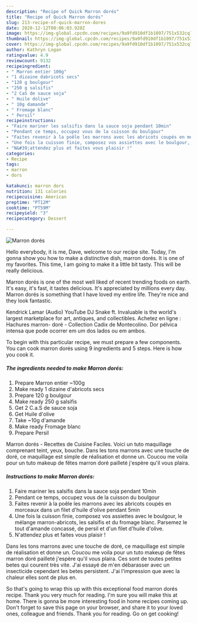 ```yaml
---
description: "Recipe of Quick Marron dorés"
title: "Recipe of Quick Marron dorés"
slug: 213-recipe-of-quick-marron-dores
date: 2020-12-12T00:06:03.920Z
image: https://img-global.cpcdn.com/recipes/9a9fd910df1b1097/751x532cq70/marron-dores-photo-principale-de-la-recette.jpg
thumbnail: https://img-global.cpcdn.com/recipes/9a9fd910df1b1097/751x532cq70/marron-dores-photo-principale-de-la-recette.jpg
cover: https://img-global.cpcdn.com/recipes/9a9fd910df1b1097/751x532cq70/marron-dores-photo-principale-de-la-recette.jpg
author: Kathryn Logan
ratingvalue: 4.9
reviewcount: 9132
recipeingredient:
- " Marron entier 100g"
- "1 dizaine dabricots secs"
- "120 g boulgour"
- "250 g salsifis"
- "2 CaS de sauce soja"
- " Huile dolive"
- " 10g damande"
- " Fromage blanc"
- " Persil"
recipeinstructions:
- "Faire mariner les salsifis dans la sauce soja pendant 10min"
- "Pendant ce temps, occupez vous de la cuisson du boulgour"
- "Faites revenir à la poêle les marrons avec les abricots coupés en morceaux dans un filet d&#39;huile d&#39;olive pendant 5min"
- "Une fois la cuisson finie, composez vos assiettes avec le boulgour, le mélange marron-abricots, les salsifis et du fromage blanc. Parsemez le tout d&#39;amande concassé, de persil et d&#39;un filet d&#39;huile d&#39;olive."
- "N&#39;attendez plus et faites vous plaisir !"
categories:
- Recipe
tags:
- marron
- dors

katakunci: marron dors 
nutrition: 131 calories
recipecuisine: American
preptime: "PT12M"
cooktime: "PT59M"
recipeyield: "3"
recipecategory: Dessert

---
```



![Marron dorés](https://img-global.cpcdn.com/recipes/9a9fd910df1b1097/751x532cq70/marron-dores-photo-principale-de-la-recette.jpg)

Hello everybody, it is me, Dave, welcome to our recipe site. Today, I'm gonna show you how to make a distinctive dish, marron dorés. It is one of my favorites. This time, I am going to make it a little bit tasty. This will be really delicious.

Marron dorés is one of the most well liked of recent trending foods on earth. It's easy, it's fast, it tastes delicious. It's appreciated by millions every day. Marron dorés is something that I have loved my entire life. They're nice and they look fantastic.

Kendrick Lamar (Audio) YouTube DJ Snake ft. Invaluable is the world&#39;s largest marketplace for art, antiques, and collectibles. Achetez en ligne : Hachures marron- doré - Collection Cadix de Montecolino. Dor pélvica intensa que pode ocorrer em um dos lados ou em ambos.


To begin with this particular recipe, we must prepare a few components. You can cook marron dorés using 9 ingredients and 5 steps. Here is how you cook it.

<!--inarticleads1-->

##### The ingredients needed to make Marron dorés:

1. Prepare  Marron entier ~100g
1. Make ready 1 dizaine d&#39;abricots secs
1. Prepare 120 g boulgour
1. Make ready 250 g salsifis
1. Get 2 C.a.S de sauce soja
1. Get  Huile d&#39;olive
1. Take  ~10g d&#39;amande
1. Make ready  Fromage blanc
1. Prepare  Persil


Marron dorés - Recettes de Cuisine Faciles. Voici un tuto maquillage comprenant teint, yeux, bouche. Dans les tons marrons avec une touche de doré, ce maquillage est simple de réalisation et donne un. Coucou me voila pour un tuto makeup de fêtes marron doré pailleté j&#39;espère qu&#39;il vous plaira. 

<!--inarticleads2-->

##### Instructions to make Marron dorés:

1. Faire mariner les salsifis dans la sauce soja pendant 10min
1. Pendant ce temps, occupez vous de la cuisson du boulgour
1. Faites revenir à la poêle les marrons avec les abricots coupés en morceaux dans un filet d&#39;huile d&#39;olive pendant 5min
1. Une fois la cuisson finie, composez vos assiettes avec le boulgour, le mélange marron-abricots, les salsifis et du fromage blanc. Parsemez le tout d&#39;amande concassé, de persil et d&#39;un filet d&#39;huile d&#39;olive.
1. N&#39;attendez plus et faites vous plaisir !


Dans les tons marrons avec une touche de doré, ce maquillage est simple de réalisation et donne un. Coucou me voila pour un tuto makeup de fêtes marron doré pailleté j&#39;espère qu&#39;il vous plaira. Ces sont de toutes petites betes qui courent très vite. J&#39;ai essayé de m&#39;en débarasser avec un insecticide cependant les betes persistent. J&#39;ai l&#39;impression que avec la chaleur elles sont de plus en. 

So that's going to wrap this up with this exceptional food marron dorés recipe. Thank you very much for reading. I'm sure you will make this at home. There is gonna be more interesting food in home recipes coming up. Don't forget to save this page on your browser, and share it to your loved ones, colleague and friends. Thank you for reading. Go on get cooking!

